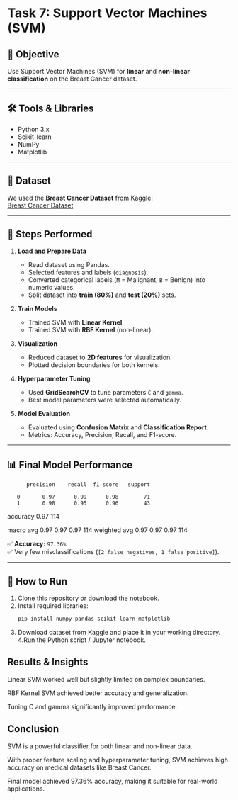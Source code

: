 # Task 7: Support Vector Machines (SVM)

## 🎯 Objective
Use Support Vector Machines (SVM) for **linear** and **non-linear classification** on the Breast Cancer dataset.

---

## 🛠️ Tools & Libraries
- Python 3.x  
- Scikit-learn  
- NumPy  
- Matplotlib  

---

## 📂 Dataset
We used the **Breast Cancer Dataset** from Kaggle:  
[Breast Cancer Dataset](https://www.kaggle.com/datasets/yasserh/breast-cancer-dataset)

---

## 📌 Steps Performed
1. **Load and Prepare Data**  
   - Read dataset using Pandas.  
   - Selected features and labels (`diagnosis`).  
   - Converted categorical labels (`M` = Malignant, `B` = Benign) into numeric values.  
   - Split dataset into **train (80%)** and **test (20%)** sets.

2. **Train Models**
   - Trained SVM with **Linear Kernel**.  
   - Trained SVM with **RBF Kernel** (non-linear).  

3. **Visualization**
   - Reduced dataset to **2D features** for visualization.  
   - Plotted decision boundaries for both kernels.

4. **Hyperparameter Tuning**
   - Used **GridSearchCV** to tune parameters `C` and `gamma`.  
   - Best model parameters were selected automatically.

5. **Model Evaluation**
   - Evaluated using **Confusion Matrix** and **Classification Report**.  
   - Metrics: Accuracy, Precision, Recall, and F1-score.  

---

## 📊 Final Model Performance
          precision    recall  f1-score   support

       0       0.97      0.99      0.98        71
       1       0.98      0.95      0.96        43

accuracy                           0.97       114

macro avg 0.97 0.97 0.97 114
weighted avg 0.97 0.97 0.97 114


✅ **Accuracy:** `97.36%`  
✅ Very few misclassifications (`[2 false negatives, 1 false positive]`).

---

## 🚀 How to Run
1. Clone this repository or download the notebook.  
2. Install required libraries:  
   ```bash
   pip install numpy pandas scikit-learn matplotlib
3. Download dataset from Kaggle and place it in your working directory.
4.Run the Python script / Jupyter notebook.

## Results & Insights

Linear SVM worked well but slightly limited on complex boundaries.

RBF Kernel SVM achieved better accuracy and generalization.

Tuning C and gamma significantly improved performance.

## Conclusion

SVM is a powerful classifier for both linear and non-linear data.

With proper feature scaling and hyperparameter tuning, SVM achieves high accuracy on medical datasets like Breast Cancer.

Final model achieved 97.36% accuracy, making it suitable for real-world applications.
